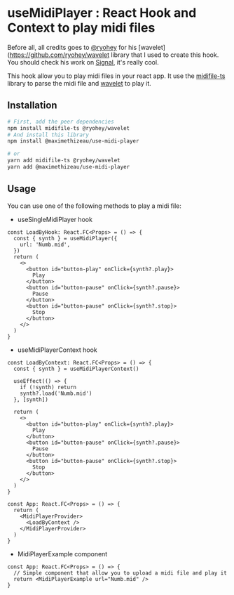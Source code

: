 # useMidiPlayer : React Hook and Context to play midi files

Before all, all credits goes to [@ryohey](https://github.com/ryohey) for his [wavelet](https://github.com/ryohey/wavelet library that I used to create this hook. You should check his work on [Signal](https://github.com/ryohey/signal), it's really cool.

This hook allow you to play midi files in your react app. It use the [midifile-ts](https://www.npmjs.com/package/midifile-ts) library to parse the midi file and [wavelet](https://github.com/ryohey/wavelet) to play it.

## Installation

```bash
# First, add the peer dependencies
npm install midifile-ts @ryohey/wavelet
# And install this library
npm install @maximethizeau/use-midi-player

# or
yarn add midifile-ts @ryohey/wavelet
yarn add @maximethizeau/use-midi-player
```

## Usage

You can use one of the following methods to play a midi file:

- useSingleMidiPlayer hook

```tsx
const LoadByHook: React.FC<Props> = () => {
  const { synth } = useMidiPlayer({
    url: 'Numb.mid',
  })
  return (
    <>
      <button id="button-play" onClick={synth?.play}>
        Play
      </button>
      <button id="button-pause" onClick={synth?.pause}>
        Pause
      </button>
      <button id="button-pause" onClick={synth?.stop}>
        Stop
      </button>
    </>
  )
}
```

- useMidiPlayerContext hook

```tsx
const LoadByContext: React.FC<Props> = () => {
  const { synth } = useMidiPlayerContext()

  useEffect(() => {
    if (!synth) return
    synth?.load('Numb.mid')
  }, [synth])

  return (
    <>
      <button id="button-play" onClick={synth?.play}>
        Play
      </button>
      <button id="button-pause" onClick={synth?.pause}>
        Pause
      </button>
      <button id="button-pause" onClick={synth?.stop}>
        Stop
      </button>
    </>
  )
}

const App: React.FC<Props> = () => {
  return (
    <MidiPlayerProvider>
      <LoadByContext />
    </MidiPlayerProvider>
  )
}
```

- MidiPlayerExample component

```tsx
const App: React.FC<Props> = () => {
  // Simple component that allow you to upload a midi file and play it
  return <MidiPlayerExample url="Numb.mid" />
}
```

